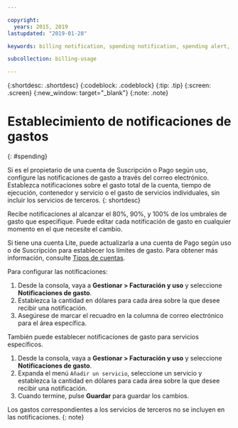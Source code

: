 ```yaml
---

copyright:
  years: 2015, 2019
lastupdated: "2019-01-28"

keywords: billing notification, spending notification, spending alert, cost threshold, spending threshold, alert, notification

subcollection: billing-usage

---
```


{:shortdesc: .shortdesc}
{:codeblock: .codeblock}
{:tip: .tip}
{:screen: .screen}
{:new_window: target="_blank"}
{:note: .note}

# Establecimiento de notificaciones de gastos
{: #spending}

Si es el propietario de una cuenta de Suscripción o Pago según uso, configure las notificaciones de gasto a través del correo electrónico. Establezca notificaciones sobre el gasto total de la cuenta, tiempo de ejecución, contenedor y servicio o el gasto de servicios individuales, sin incluir los servicios de terceros.
{: shortdesc}

Recibe notificaciones al alcanzar el 80%, 90%, y 100% de los umbrales de gasto que especifique. Puede editar cada notificación de gasto en cualquier momento en el que necesite el cambio.

Si tiene una cuenta Lite, puede actualizarla a una cuenta de Pago según uso o de Suscripción para establecer los límites de gasto. Para obtener más información, consulte [Tipos de cuentas](/docs/account?topic=account-accounts).

Para configurar las notificaciones:

1. Desde la consola, vaya a **Gestionar > Facturación y uso** y seleccione **Notificaciones de gasto**.
2. Establezca la cantidad en dólares para cada área sobre la que desee recibir una notificación.
3. Asegúrese de marcar el recuadro en la columna de correo electrónico para el área específica.

También puede establecer notificaciones de gasto para servicios específicos.

1. Desde la consola, vaya a **Gestionar > Facturación y uso** y seleccione **Notificaciones de gasto**.
2. Expanda el menú `Añadir un servicio`, seleccione un servicio y establezca la cantidad en dólares para cada área sobre la que desee recibir una notificación.
3. Cuando termine, pulse **Guardar** para guardar los cambios.

Los gastos correspondientes a los servicios de terceros no se incluyen en las notificaciones.
{: note}
